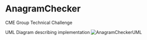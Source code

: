 # AnagramChecker

CME Group Technical Challenge

UML Diagram describing implementation
![AnagramCheckerUML](https://user-images.githubusercontent.com/57241026/204881425-2cc378b1-00f2-401f-81d8-042ace78714b.png)
